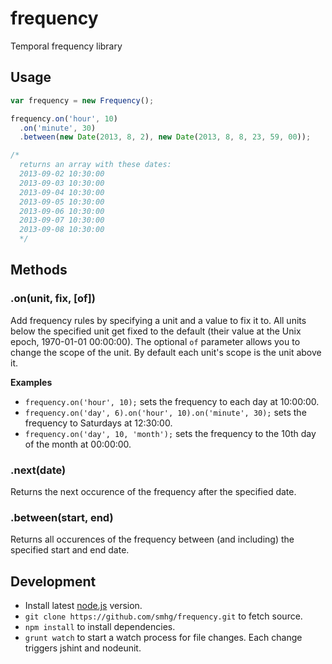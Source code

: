 frequency
===========

Temporal frequency library

## Usage
```javascript
var frequency = new Frequency();

frequency.on('hour', 10)
  .on('minute', 30)
  .between(new Date(2013, 8, 2), new Date(2013, 8, 8, 23, 59, 00));

/*
  returns an array with these dates:
  2013-09-02 10:30:00
  2013-09-03 10:30:00
  2013-09-04 10:30:00
  2013-09-05 10:30:00
  2013-09-06 10:30:00
  2013-09-07 10:30:00
  2013-09-08 10:30:00
  */
```

## Methods
### .on(unit, fix, [of])
Add frequency rules by specifying a unit and a value to fix it to.
All units below the specified unit get fixed to the default (their value at the Unix epoch, 1970-01-01 00:00:00).
The optional `of` parameter allows you to change the scope of the unit. By default each unit's scope is the unit above it.

**Examples**
* `frequency.on('hour', 10);` sets the frequency to each day at 10:00:00.
* `frequency.on('day', 6).on('hour', 10).on('minute', 30);` sets the frequency to Saturdays at 12:30:00.
* `frequency.on('day', 10, 'month');` sets the frequency to the 10th day of the month at 00:00:00.

### .next(date)
Returns the next occurence of the frequency after the specified date.

### .between(start, end)
Returns all occurences of the frequency between (and including) the specified start and end date.

## Development
* Install latest [node.js](http://nodejs.org/) version.
* `git clone https://github.com/smhg/frequency.git` to fetch source.
* `npm install` to install dependencies.
* `grunt watch` to start a watch process for file changes. Each change triggers jshint and nodeunit.
